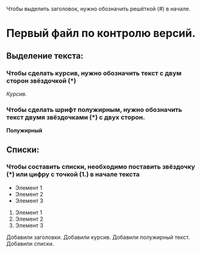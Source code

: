 Чтобы выделить заголовок, нужно обозначить решёткой (#) в начале.
# Первый файл по контролю версий.

## Выделение текста:
### Чтобы сделать курсив, нужно обозначить текст с двум сторон звёздочкой (*)

*Курсив.*

### Чтобы сделать шрифт полужирным, нужно обозначить текст двумя звёздочками (*) с двух сторон.

**Полужирный**

## Списки:
### Чтобы составить списки, необходимо поставить звёздочку (*) или цифру с точкой (1.) в начале текста
* Элемент 1
* Элемент 2
* Элемент 3

1. Элемент 1
2. Элемент 2
3. Элемент 3

Добавили заголовки.
Добавили курсив.
Добавили полужирный текст.
Добавили списки.